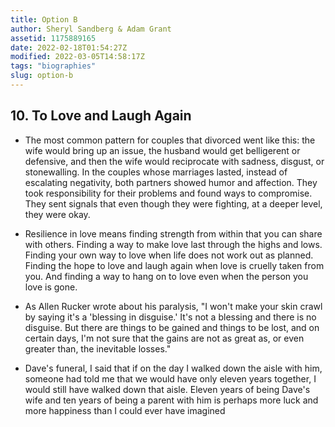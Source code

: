 ```yaml
---
title: Option B
author: Sheryl Sandberg & Adam Grant
assetid: 1175889165
date: 2022-02-18T01:54:27Z
modified: 2022-03-05T14:58:17Z
tags: "biographies"
slug: option-b
---
```


## 10. To Love and Laugh Again

*  The most common pattern for couples that divorced went like this: the wife would bring up an issue, the husband would get belligerent or defensive, and then the wife would reciprocate with sadness, disgust, or stonewalling. In the couples whose marriages lasted, instead of escalating negativity, both partners showed humor and affection. They took responsibility for their problems and found ways to compromise. They sent signals that even though they were fighting, at a deeper level, they were okay.

*  Resilience in love means finding strength from within that you can share with others. Finding a way to make love last through the highs and lows. Finding your own way to love when life does not work out as planned. Finding the hope to love and laugh again when love is cruelly taken from you. And finding a way to hang on to love even when the person you love is gone.

*  As Allen Rucker wrote about his paralysis, "I won't make your skin crawl by saying it's a 'blessing in disguise.' It's not a blessing and there is no disguise. But there are things to be gained and things to be lost, and on certain days, I'm not sure that the gains are not as great as, or even greater than, the inevitable losses."

*  Dave's funeral, I said that if on the day I walked down the aisle with him, someone had told me that we would have only eleven years together, I would still have walked down that aisle. Eleven years of being Dave's wife and ten years of being a parent with him is perhaps more luck and more happiness than I could ever have imagined

